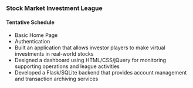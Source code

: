 ### Stock Market Investment League

#### Tentative Schedule
- Basic Home Page
- Authentication
- Built an application that allows investor players to make virtual
 investments in real-world stocks 
- Designed a dashboard using HTML/CSS/jQuery for monitoring supporting
 operations and league activities
- Developed a Flask/SQLite backend that provides account management and
 transaction archiving services
